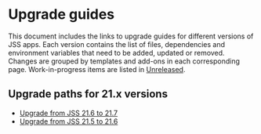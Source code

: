 # Upgrade guides

This document includes the links to upgrade guides for different versions of JSS apps.
Each version contains the list of files, dependencies and environment variables that need to be added, updated or removed. Changes are grouped by templates and add-ons in each corresponding page.
Work-in-progress items are listed in [Unreleased](./docs/upgrades/unreleased.md).

## Upgrade paths for 21.x versions
- [Upgrade from JSS 21.6 to 21.7](./docs/upgrades/21.x/21.7.md) 
- [Upgrade from JSS 21.5 to 21.6](./docs/upgrades/21.x/21.6.md)

